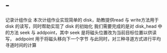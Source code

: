 # -
记录计组作业
本次计组作业实现简单的 disk，助教提供read 与 write方法用于 disk 的读写，同时帮助实现了 disk 的初始化
我们需要完成的是对 disk_head 中的方法 seek 与 addpoint，其中 seek 是将磁头位置改为当前目标位置以供读写， addpoint 用于将磁头移向下一个字节
与此同时，对三种寻道方式进行平均寻道时间的计算
